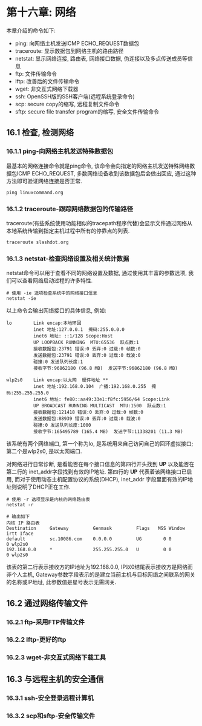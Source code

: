 # 第十六章: 网络 #

本章介绍的命令如下:

- ping: 向网络主机发送ICMP ECHO_REQUEST数据包
- traceroute: 显示数据包到网络主机的路由路径
- netstat: 显示网络连接, 路由表, 网络接口数据, 伪连接以及多点传送成员等信息
- ftp: 文件传输命令
- lftp: 改善后的文件传输命令
- wget: 非交互式网络下载器
- ssh: OpenSSH版的SSH客户端(远程系统登录命令)
- scp: secure copy的缩写, 远程复制文件命令
- sftp: secure file transfer program的缩写, 安全文件传输命令

## 16.1 检查, 检测网络 ##

### 16.1.1 ping-向网络主机发送特殊数据包 ###

最基本的网络连接命令就是ping命令, 该命令会向指定的网络主机发送特殊网络数据包ICMP ECHO_REQUEST, 多数网络设备收到该数据包后会做出回应, 通过这种方法即可验证网络连接是否正常.

```
ping linuxcommand.org
```

### 16.1.2 traceroute-跟踪网络数据包的传输路径 ###

traceroute(有些系统使用功能相似的tracepath程序代替)会显示文件通过网络从本地系统传输到指定主机过程中所有的停靠点的列表.

```
traceroute slashdot.org
```

### 16.1.3 netstat-检查网络设置及相关统计数据 ###

netstat命令可以用于查看不同的网络设置及数据, 通过使用其丰富的参数选项, 我们可以查看网络启动过程的许多特性.

```
# 使用 -ie 选项检查系统中的网络接口信息
netstat -ie
```
以上命令会输出网络接口的具体信息, 例如:

```
lo        Link encap:本地环回  
          inet 地址:127.0.0.1  掩码:255.0.0.0
          inet6 地址: ::1/128 Scope:Host
          UP LOOPBACK RUNNING  MTU:65536  跃点数:1
          接收数据包:23791 错误:0 丢弃:0 过载:0 帧数:0
          发送数据包:23791 错误:0 丢弃:0 过载:0 载波:0
          碰撞:0 发送队列长度:1 
          接收字节:96862180 (96.8 MB)  发送字节:96862180 (96.8 MB)

wlp2s0    Link encap:以太网  硬件地址 **
          inet 地址:192.168.0.104  广播:192.168.0.255  掩码:255.255.255.0
          inet6 地址: fe80::aa49:33e1:f8fc:5956/64 Scope:Link
          UP BROADCAST RUNNING MULTICAST  MTU:1500  跃点数:1
          接收数据包:121418 错误:0 丢弃:0 过载:0 帧数:0
          发送数据包:88939 错误:0 丢弃:0 过载:0 载波:0
          碰撞:0 发送队列长度:1000 
          接收字节:165495789 (165.4 MB)  发送字节:11338201 (11.3 MB)
```
该系统有两个网络端口, 第一个称为lo, 是系统用来自己访问自己的回环虚拟接口; 第二个是wlp2s0, 是以太网端口.

对网络进行日常诊断, 是看能否在每个接口信息的第四行开头找到 **UP** 以及能否在第二行的 inet\_addr字段找到有效的IP地址.
第四行的 **UP** 代表着该网络接口已启用, 而对于使用动态主机配置协议的系统(DHCP), inet\_addr 字段里面有效的IP地址则说明了DHCP正在工作.

```
# 使用 -r 选项显示是内核的网络路由表
netstat -r

# 输出如下
内核 IP 路由表
Destination     Gateway         Genmask         Flags   MSS Window  irtt Iface
default         sc.10086.com    0.0.0.0         UG        0 0          0 wlp2s0
192.168.0.0     *               255.255.255.0   U         0 0          0 wlp2s0
```
该表的第二行表示接收方的IP地址为192.168.0.0, IP以0结尾表示接收方是网络而非个人主机, Gateway参数字段表示的是建立当前主机与目标网络之间联系的网关的名称或IP地址, 此参数值是星号表示无需网关.

## 16.2 通过网络传输文件 ##

### 16.2.1 ftp-采用FTP传输文件 ###

### 16.2.2 lftp-更好的ftp ###

### 16.2.3 wget-非交互式网络下载工具 ###

## 16.3 与远程主机的安全通信 ##

### 16.3.1 ssh-安全登录远程计算机 ###

### 16.3.2 scp和sftp-安全传输文件 ###
